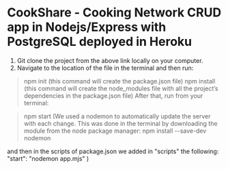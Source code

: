 # CookShare - Cooking Network CRUD app in Nodejs/Express with PostgreSQL deployed in Heroku

1. Git clone the project from the above link locally on your computer.
2. Navigate to the location of the file in the terminal and then run: 

> npm init 
(this command will create the package.json file)
> npm install 
(this command will create the node_modules file with all the project’s dependencies in the package.json file)
After that, run from your terminal: 

> npm start (We used a nodemon to automatically update the server with each change. This was done in the terminal by downloading the module from the node package manager:
> npm install --save-dev nodemon
 
and then in the scripts of package.json we added in "scripts" the following:
"start": "nodemon app.mjs" )

